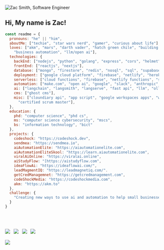 ![Zac Smith, Software Engineer][heroImage]

## Hi, My name is Zac!


```js
const readme = {
  pronouns: "he" || "him",
  aboutMe: ["techie", "star wars nerd", "gamer", "curious about life"],
  loves: ["akm", "mars", "darth vader", "hatch green chile", "building web apps",
    "business automation", "llm/open ai"],
  technologies: {
    backEnd: ["nodejs", "python", "golang", "express", "cors", "helmet", "baas", "rest", "saas", "graphql"],
    frontEnd: ["reactjs", "nextjs"],
    database: ["mongo", "firestore", "redis", "nosql", "sql", "supabase"],
    deployment: ["google cloud platform", "firebase", "netlify", "heroku"],
    serverless: ["cloud functions", "firebase", "netlify functions", "supabase"],
    automation: ["make.com", "open ai", "google", "slack", "anthropic", "custom gpt"],
    ai: ["langchain", "langsmith", "langserve", "fast api", "llm", "ollama", "llamaIndex", "crew ai", "grok"], 
    cms: ["ghost cms"],
    misc: ["cloundiary api", "app script", "google workspaces apps", "web app penetration testing",
      "certified scrum master"],
  },
  education: {
    phd: "computer science", "phd cs",
    ms: "computer science cybersecurity", "mscs",
    bs: "information technology", "bict"
  },
  projects: {
    codeshock: "https://codeshock.dev",
    sendmea: "https://sendmea.io",
    aiAutomationElite: "https://aiautomationelite.com",
    aiAutomationEliteSkool: "https://learn.aiautomationelite.com",
    viralAiOnline: "https://viralai.online",
    aiStudyFlow: "[https://aistudyflow.com",
    ideaFlowAi: "https://ideaflowai.com/",
    leadMagmentIQ: "https://leadmagnetiq.com/".
    getCredManagemnet: "https://getcredmanagement.com",
    codeShockMedia: "https://codeshockmedia.com",
    akm: "https://akm.to"
  },
  challenge: {
    "Creating new ways to use ai and automation to help small businesses grow!"
  }
}

```




<br />
<br />


[heroImage]: https://res.cloudinary.com/codeshock/image/upload/v1600191424/software_engineer_zac_final_cv6m2h.png

<div>
  <br />
  <a href="https://codeshock.dev"><img src="https://res.cloudinary.com/codeshock/image/upload/w_84,h_84/ICON_PNG_bvxthw.png" /></a>&nbsp;&nbsp;
  <a href="https://codeshockai.com"><img src="https://res.cloudinary.com/codeshock/image/upload/w_84,h_84/akm_200_bje6vt.png" /></a>&nbsp;&nbsp;
  <a href="https://codeshockmedia.com"><img src="https://res.cloudinary.com/codeshock/image/upload/w_84,h_84/ICON_PNG_bvxthw.png" /></a>&nbsp;&nbsp;
  <a href="https://sendmea.io"><img src="https://res.cloudinary.com/codeshock/image/upload/v1673135499/main-logo_cxyomu.svg" /></a>
  <br />
</div>
<br />
<a href="https://www.buymeacoffee.com/jsdevworld"><img src="https://img.buymeacoffee.com/button-api/?text=Buy me a coffee&emoji=&slug=jsdevworld&button_colour=FFDD00&font_colour=000000&font_family=Lato&outline_colour=000000&coffee_colour=ffffff" /></a>
